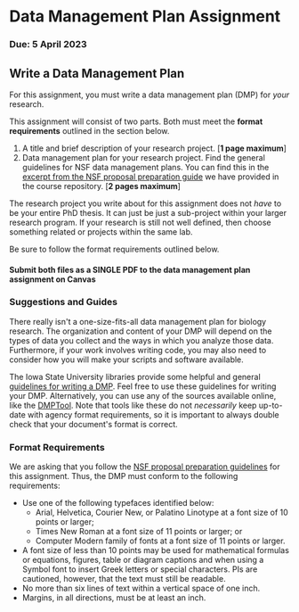 # Data Management Plan Assignment

### Due: 5 April 2023

## Write a Data Management Plan

For this assignment, you must write a data management plan (DMP) for *your* research. 

This assignment will consist of two parts. Both must meet the **format requirements** outlined in the section below.

1. A title and brief description of your research project. [**1 page maximum**]
2. Data management plan for your research project. Find the general guidelines for NSF data management plans. You can find this in the [excerpt from the NSF proposal preparation guide](https://github.com/EEOB-BioData/BCB546-Spring2023/blob/master/assignments/DMP_Assignment/NSF-DMP.md) we have provided in the course repository. [**2 pages maximum**]

The research project you write about for this assignment does not *have* to be your entire PhD thesis. It can just be just a sub-project within your larger research program. If your research is still not well defined, then choose something related or projects within the same lab. 

Be sure to follow the format requirements outlined below.

#### Submit both files as a SINGLE PDF to the data management plan assignment on Canvas

### Suggestions and Guides

There really isn't a one-size-fits-all data management plan for biology research. The organization and content of your DMP will depend on the types of data you collect and the ways in which you analyze those data. Furthermore, if your work involves writing code, you may also need to consider how you will make your scripts and software available. 

The Iowa State University libraries provide some helpful and general [guidelines for writing a DMP](hhttp://instr.iastate.libguides.com/dmp/home).
Feel free to use these guidelines for writing your DMP. Alternatively, you can use any of the sources available online, like the [DMPTool](https://dmptool.org/). Note that tools like these do not _necessarily_ keep up-to-date with agency format requirements, so it is important to always double check that your document's format is correct.

### Format Requirements

We are asking that you follow the [NSF proposal preparation guidelines](https://www.nsf.gov/pubs/policydocs/pappg18_1/pappg_2.jsp) for this assignment. Thus, the DMP must conform to the following requirements:

* Use one of the following typefaces identified below:
	* Arial, Helvetica, Courier New, or Palatino Linotype at a font size of 10 points or larger;
	* Times New Roman at a font size of 11 points or larger; or
	* Computer Modern family of fonts at a font size of 11 points or larger.
* A font size of less than 10 points may be used for mathematical formulas or equations, figures, table or diagram captions and when using a Symbol font to insert Greek letters or special characters. PIs are cautioned, however, that the text must still be readable.
* No more than six lines of text within a vertical space of one inch.
* Margins, in all directions, must be at least an inch.
